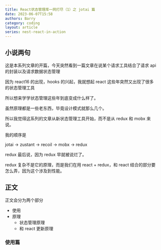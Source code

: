 ```yaml
---
title: React状态管理库一网打尽（1）之 jotai 篇
date: 2023-06-07T15:58
authors: Barry
category: coding
layout: article
series: nest-react-in-action
---
```


## 小说两句

这是本系列文章的开篇，今天突然看到一篇文章在说某个请求工具结合了请求 api 的封装以及请求数据状态管理

因为 react16 的出现，hooks 的兴起，我就想起 react 这些年突然又出现了很多的状态管理工具

所以想来学学状态管理这些年到底变成什么样了。

虽然原理都是一些老东西，毕竟设计模式就那么几个。

所以我觉得这系列的文章从新状态管理工具开始，而不是从 redux 和 mobx 来说。

我的顺序是

jotai -> zustant -> recoil -> mobx -> redux

redux 最后说，因为 redux 早就被说烂了。

redux 复杂不是它的原理，而是我们在用 react + redux，和 react 结合的部分要怎么弄，因为这个涉及到性能。

## 正文

正文会分为两个部分

- 使用
- 原理
  - 状态管理原理
  - 和 react 更新原理

### 使用篇
